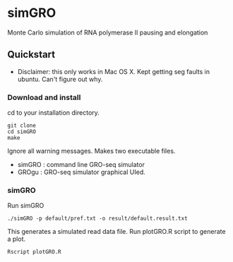 # simGRO
Monte Carlo simulation of RNA polymerase II pausing and elongation

## Quickstart
- Disclaimer: this only works in Mac OS X. Kept getting seg faults in ubuntu. Can't figure out why.

### Download and install
cd to your installation directory.
```
git clone
cd simGRO
make
```
Ignore all warning messages.
Makes two executable files.
- simGRO : command line GRO-seq simulator
- GROgu : GRO-seq simulator graphical UIed.

### simGRO
Run simGRO
```
./simGRO -p default/pref.txt -o result/default.result.txt
```
This generates a simulated read data file.
Run plotGRO.R script to generate a plot.
```
Rscript plotGRO.R
````
